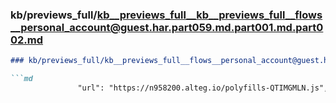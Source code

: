 ### kb/previews_full/kb__previews_full__kb__previews_full__flows__personal_account@guest.har.part059.md.part001.md.part002.md

```md
### kb/previews_full/kb__previews_full__flows__personal_account@guest.har.part059.md.part001.md (part 002)

```md
               "url": "https://n958200.alteg.io/polyfills-QTIMGMLN.js",
            
```

```

```
